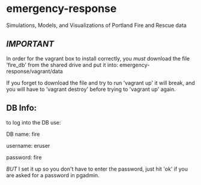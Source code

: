 # emergency-response
Simulations, Models, and Visualizations of Portland Fire and Rescue data

## _IMPORTANT_
In order for the vagrant box to install correctly, you _must_ download the file 'fire_db' from the shared 
drive and put it into:
emergency-response/vagrant/data

If you forget to download the file and try to run 'vagrant up' it will break, and you will have to 
'vagrant destroy' before trying to 'vagrant up' again.

## DB Info:
to log into the DB use:

DB name: fire

username: eruser

password: fire


_BUT_ I set it up so you don't have to enter the password, just hit 'ok' if you are asked for a 
password in pgadmin.
